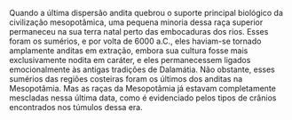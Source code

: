 ﻿Quando a última dispersão andita quebrou o suporte principal biológico da civilização mesopotâmica, uma pequena minoria dessa raça superior permaneceu na sua terra natal perto das embocaduras dos rios. Esses foram os sumérios, e por volta de 6000 a.C., eles haviam-se tornado amplamente anditas em extração, embora sua cultura fosse mais exclusivamente nodita em caráter, e eles permanecessem ligados emocionalmente às antigas tradições de Dalamátia. Não obstante, esses sumérios das regiões costeiras foram os últimos dos anditas na Mesopotâmia. Mas as raças da Mesopotâmia já estavam completamente mescladas nessa última data, como é evidenciado pelos tipos de crânios encontrados nos túmulos dessa era.